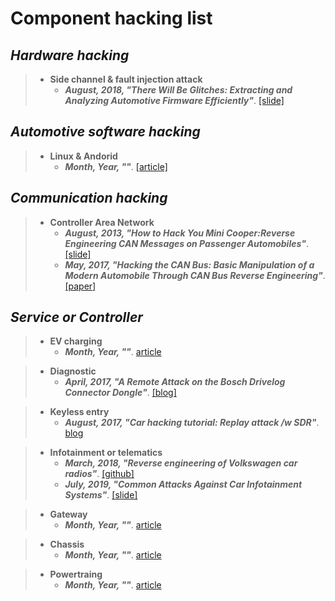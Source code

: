 # Component hacking list

## ***Hardware hacking***
> - **Side channel & fault injection attack**
>   - **_August, 2018, "There Will Be Glitches:
Extracting and Analyzing Automotive Firmware Efficiently"_**. [[slide]](https://i.blackhat.com/us-18/Wed-August-8/us-18-Milburn-There-Will-Be-Glitches-Extracting-And-Analyzing-Automotive-Firmware-Efficiently.pdf)

## ***Automotive software hacking***
> - **Linux & Andorid**
>   - **_Month, Year, ""_**. [[article]]( "")

## ***Communication hacking***
> - **Controller Area Network**
>   - **_August, 2013, "How to Hack You Mini Cooper:Reverse Engineering CAN Messages on Passenger Automobiles"_**. [[slide]](https://pdfs.semanticscholar.org/9f59/33d34f85746f925c6c3583a54530129e3264.pdf)
>   - **_May, 2017, "Hacking the CAN Bus: Basic Manipulation of a Modern Automobile Through CAN Bus Reverse Engineering"_**. [[paper]](https://www.giac.org/paper/gcia/9927/hacking-bus-basic-manipulation-modern-automobile-bus-reverse-engineering/133228)


## ***Service or Controller***
> - **EV charging**
>   - **_Month, Year, ""_**. [article]( "")

> - **Diagnostic**
>   - **_April, 2017, "A Remote Attack on the Bosch Drivelog Connector Dongle"_**. [[blog]](https://argus-sec.com/blog/cyber-security-blog/remote-attack-bosch-drivelog-connector-dongle/)

> - **Keyless entry**
>   - **_August, 2017, "Car hacking tutorial: Replay attack /w SDR"_**. [blog](https://ivanorsolic.github.io/post/car-hacking/)

> - **Infotainment or telematics**
>   - **_March, 2018, "Reverse engineering of Volkswagen car radios"_**. [[github]](https://github.com/mnaberez/vwradio)
>   - **_July, 2019, "Common Attacks Against Car Infotainment Systems"_**. [[slide]](https://events19.linuxfoundation.org/wp-content/uploads/2018/07/ALS19-Common-Attacks-Against-Car-Infotainment-Systems.pdf)



> - **Gateway**
>   - **_Month, Year, ""_**. [article]( "")

> - **Chassis**
>   - **_Month, Year, ""_**. [article]( "")

> - **Powertraing**
>   - **_Month, Year, ""_**. [article]( "")
